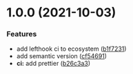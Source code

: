 # 1.0.0 (2021-10-03)


### Features

* add lefthook ci to ecosystem ([b1f7231](https://github.com/Duckinm/cicd-next/commit/b1f7231029cf1492d969a8fdc8321be6346d3319))
* add semantic version ([cf54691](https://github.com/Duckinm/cicd-next/commit/cf546917d3de8abb82f12dfec64bdfb237f6d035))
* **ci:** add prettier ([b26c3a3](https://github.com/Duckinm/cicd-next/commit/b26c3a364d583d64f6a9351112fa62aede663733))
